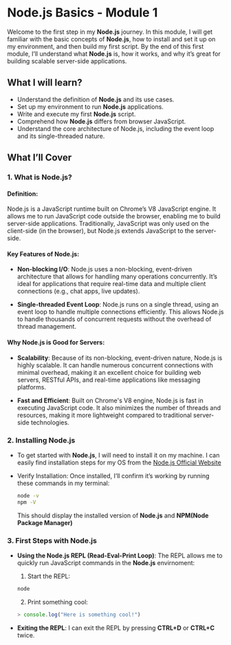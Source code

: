 # Node.js Basics - Module 1

Welcome to the first step in my **Node.js** journey. In this module, I will get familiar with the basic concepts of **Node.js**, how to install and set it up on my environment, and then build my first script. By the end of this first module, I’ll understand what **Node.js** is, how it works, and why it’s great for building scalable server-side applications.

## What I will learn?

- Understand the definition of **Node.js** and its use cases.
- Set up my environment to run **Node.js** applications.
- Write and execute my first **Node.js** script.
- Comprehend how **Node.js** differs from browser JavaScript.
- Understand the core architecture of Node.js, including the event loop and its single-threaded nature.

## What I’ll Cover

### 1. What is Node.js?

#### Definition:

Node.js is a JavaScript runtime built on Chrome’s V8 JavaScript engine. It allows me to run JavaScript code outside the browser, enabling me to build server-side applications. Traditionally, JavaScript was only used on the client-side (in the browser), but Node.js extends JavaScript to the server-side.

#### Key Features of Node.js:

- **Non-blocking I/O**:
  Node.js uses a non-blocking, event-driven architecture that allows for handling many operations concurrently. It’s ideal for applications that require real-time data and multiple client connections (e.g., chat apps, live updates).

- **Single-threaded Event Loop**:
  Node.js runs on a single thread, using an event loop to handle multiple connections efficiently. This allows Node.js to handle thousands of concurrent requests without the overhead of thread management.

#### Why Node.js is Good for Servers:

- **Scalability**:
  Because of its non-blocking, event-driven nature, Node.js is highly scalable. It can handle numerous concurrent connections with minimal overhead, making it an excellent choice for building web servers, RESTful APIs, and real-time applications like messaging platforms.

- **Fast and Efficient**:
  Built on Chrome's V8 engine, Node.js is fast in executing JavaScript code. It also minimizes the number of threads and resources, making it more lightweight compared to traditional server-side technologies.

### 2. Installing Node.js

- To get started with **Node.js**, I will need to install it on my machine. I can easily find installation steps for my OS from the [Node.js Official Website](https://nodejs.org/en/download/package-manager)
- Verify Installation: Once installed, I’ll confirm it’s working by running these commands in my terminal:

  ```bash
  node -v
  npm -V
  ```

  This should display the installed version of **Node.js** and **NPM(Node Package Manager)**

### 3. First Steps with Node.js

- **Using the Node.js REPL (Read-Eval-Print Loop)**: The REPL allows me to quickly run JavaScript commands in the **Node.js** envirnoment:

  1. Start the REPL:

  ```bash
  node
  ```

  2. Print something cool:

  ```javascript
  > console.log("Here is something cool!")
  ```

- **Exiting the REPL**: I can exit the REPL by pressing **CTRL+D** or **CTRL+C** twice.
